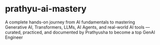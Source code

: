 # prathyu-ai-mastery
A complete hands-on journey from AI fundamentals to mastering Generative AI, Transformers, LLMs, AI Agents, and real-world AI tools — curated, practiced, and documented by Prathyusha to become a top GenAI Engineer

